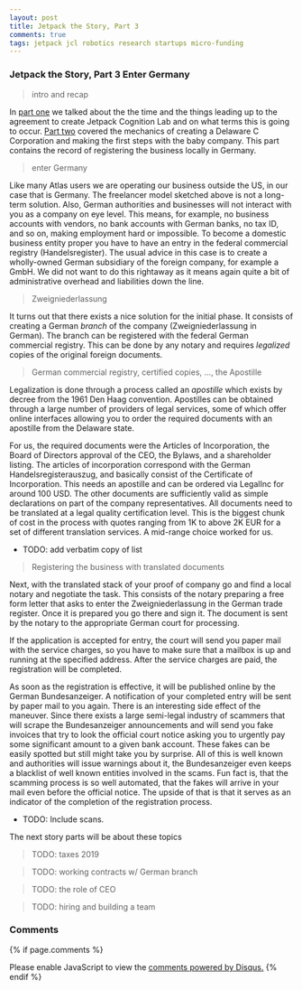 ```yaml
---
layout: post
title: Jetpack the Story, Part 3
comments: true
tags: jetpack jcl robotics research startups micro-funding
---
```


### Jetpack the Story, Part 3 Enter Germany

> intro and recap

In [part one](/2020/02/20/jetpack-the-story-1-init) we talked about
the the time and the things leading up to the agreement to create
Jetpack Cognition Lab and on what terms this is going to occur. [Part
two](/2020/02/28/jetpack-the-story-2-make) covered the mechanics of
creating a Delaware C Corporation and making the first steps with the
baby company. This part contains the record of registering the
business locally in Germany.

> enter Germany

Like many Atlas users we are operating our business outside the US, in
our case that is Germany. The freelancer model sketched above is not a
long-term solution. Also, German authorities and businesses will not
interact with you as a company on eye level. This means, for example,
no business accounts with vendors, no bank accounts with German banks,
no tax ID, and so on, making employment hard or impossible. To become
a domestic business entity proper you have to have an entry in the
federal commercial registry (Handelsregister). The usual advice in
this case is to create a wholly-owned German subsidiary of the foreign
company, for example a GmbH. We did not want to do this rightaway as
it means again quite a bit of administrative overhead and liabilities
down the line.

> Zweigniederlassung

It turns out that there exists a nice solution for the initial
phase. It consists of creating a German _branch_ of the company
(Zweigniederlassung in German). The branch can be registered with the
federal German commercial registry. This can be done by any notary and
requires _legalized_ copies of the original foreign documents.

> German commercial registry, certified copies, ..., the Apostille

Legalization is done through a process called an _apostille_ which
exists by decree from the 1961 Den Haag convention. Apostilles can be
obtained through a large number of providers of legal services, some
of which offer online interfaces allowing you to order the required
documents with an apostille from the Delaware state.

For us, the required documents were the Articles of Incorporation, the
Board of Directors approval of the CEO, the Bylaws, and a shareholder
listing. The articles of incorporation correspond with the German
Handelsregisterauszug, and basically consist of the Certificate of
Incorporation. This needs an apostille and can be ordered via LegalInc
for around 100 USD. The other documents are sufficiently valid as
simple declarations on part of the company representatives. All
documents need to be translated at a legal quality certification
level. This is the biggest chunk of cost in the process with quotes
ranging from 1K to above 2K EUR for a set of different translation
services. A mid-range choice worked for us.

 - TODO: add verbatim copy of list

> Registering the business with translated documents

Next, with the translated stack of your proof of company go and find a
local notary and negotiate the task. This consists of the notary
preparing a free form letter that asks to enter the Zweigniederlassung
in the German trade register. Once it is prepared you go there and
sign it. The document is sent by the notary to the appropriate German
court for processing.

If the application is accepted for entry, the court will send you
paper mail with the service charges, so you have to make sure that a
mailbox is up and running at the specified address. After the
service charges are paid, the registration will be completed.

As soon as the registration is effective, it will be published online
by the German Bundesanzeiger. A notification of your completed entry
will be sent by paper mail to you again. There is an interesting side
effect of the maneuver. Since there exists a large semi-legal industry
of scammers that will scrape the Bundesanzeiger announcements and will
send you fake invoices that try to look the official court notice
asking you to urgently pay some significant amount to a given bank
account. These fakes can be easily spotted but still might take you by
surprise. All of this is well known and authorities will issue
warnings about it, the Bundesanzeiger even keeps a blacklist of well
known entities involved in the scams. Fun fact is, that the scamming
process is so well automated, that the fakes will arrive in your mail
even before the official notice. The upside of that is that it serves
as an indicator of the completion of the registration process.

 - TODO: Include scans.
 
The next story parts will be about these topics

> TODO: taxes 2019

> TODO: working contracts w/ German branch

> TODO: the role of CEO

> TODO: hiring and building a team

### Comments

{% if page.comments %}
<div id="disqus_thread"></div>
<script>

/**
*  RECOMMENDED CONFIGURATION VARIABLES: EDIT AND UNCOMMENT THE SECTION BELOW TO INSERT DYNAMIC VALUES FROM YOUR PLATFORM OR CMS.
*  LEARN WHY DEFINING THESE VARIABLES IS IMPORTANT: https://disqus.com/admin/universalcode/#configuration-variables*/
/*
var disqus_config = function () {
this.page.url = PAGE_URL;  // Replace PAGE_URL with your page's canonical URL variable
this.page.identifier = PAGE_IDENTIFIER; // Replace PAGE_IDENTIFIER with your page's unique identifier variable
};
*/
(function() { // DON'T EDIT BELOW THIS LINE
var d = document, s = d.createElement('script');
s.src = '//x75.disqus.com/embed.js';
s.setAttribute('data-timestamp', +new Date());
(d.head || d.body).appendChild(s);
})();
</script>
<noscript>Please enable JavaScript to view the <a href="https://disqus.com/?ref_noscript">comments powered by Disqus.</a></noscript>
{% endif %}

